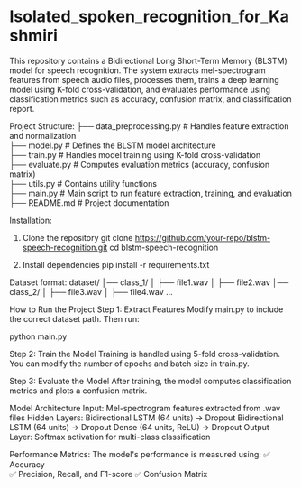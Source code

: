 # Isolated_spoken_recognition_for_Kashmiri

This repository contains a Bidirectional Long Short-Term Memory (BLSTM) model for speech recognition. The system extracts mel-spectrogram features from speech audio files, processes them, trains a deep learning model using K-fold cross-validation, and evaluates performance using classification metrics such as accuracy, confusion matrix, and classification report.



Project Structure:
├── data_preprocessing.py  # Handles feature extraction and normalization  
├── model.py               # Defines the BLSTM model architecture  
├── train.py               # Handles model training using K-fold cross-validation  
├── evaluate.py            # Computes evaluation metrics (accuracy, confusion matrix)  
├── utils.py               # Contains utility functions  
├── main.py                # Main script to run feature extraction, training, and evaluation  
├── README.md              # Project documentation  


Installation:

1. Clone the repository
git clone https://github.com/your-repo/blstm-speech-recognition.git
cd blstm-speech-recognition


2. Install dependencies
pip install -r requirements.txt



Dataset format:
dataset/
│── class_1/
│   ├── file1.wav
│   ├── file2.wav
│── class_2/
│   ├── file3.wav
│   ├── file4.wav
...



How to Run the Project
Step 1: Extract Features
Modify main.py to include the correct dataset path. Then run:

python main.py



Step 2: Train the Model
Training is handled using 5-fold cross-validation. You can modify the number of epochs and batch size in train.py.

Step 3: Evaluate the Model
After training, the model computes classification metrics and plots a confusion matrix.



Model Architecture
Input: Mel-spectrogram features extracted from .wav files
Hidden Layers:
    Bidirectional LSTM (64 units) → Dropout
    Bidirectional LSTM (64 units) → Dropout
    Dense (64 units, ReLU) → Dropout
Output Layer: Softmax activation for multi-class classification


Performance Metrics:
The model's performance is measured using:
✅ Accuracy    
✅ Precision, Recall, and F1-score
✅ Confusion Matrix




